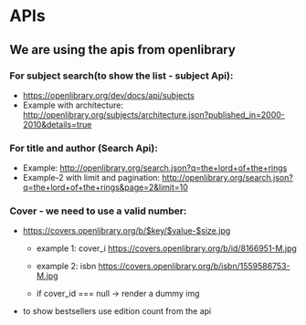
# APIs

## We are using the apis from openlibrary

### For subject search(to show the list - subject Api):
- https://openlibrary.org/dev/docs/api/subjects
- Example with architecture: http://openlibrary.org/subjects/architecture.json?published_in=2000-2010&details=true

### For title and author (Search Api): 
- Example: http://openlibrary.org/search.json?q=the+lord+of+the+rings
- Example-2 with limit and pagination: http://openlibrary.org/search.json?q=the+lord+of+the+rings&page=2&limit=10

### Cover - we need to use a valid number:
- https://covers.openlibrary.org/b/$key/$value-$size.jpg
  
  - example 1: cover_i 
  https://covers.openlibrary.org/b/id/8166951-M.jpg

  - example 2: isbn
  https://covers.openlibrary.org/b/isbn/1559586753-M.jpg

  - if cover_id === null -> render a dummy img

- to show bestsellers use edition count from the api